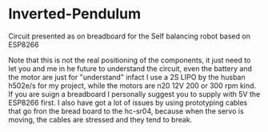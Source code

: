# Inverted-Pendulum
Circuit presented as on breadboard for the Self balancing robot based on ESP8266

Note that this is not the real positioning of the components, it just need to let you and me in he future to understand the circuit, even the battery and the motor are just for "understand" infact I use a 2S LIPO by the husban h502e/s for my project, while the motors are n20 12V 200 or 300 rpm kind. If you are suign a breadboard I personally suggest you to supply with 5V the ESP8266 first. I also have got a lot of issues by using  prototyping cables that go fron the bread board to the hc-sr04, because when the servo is moving, the cables are stressed and they tend to break.   

